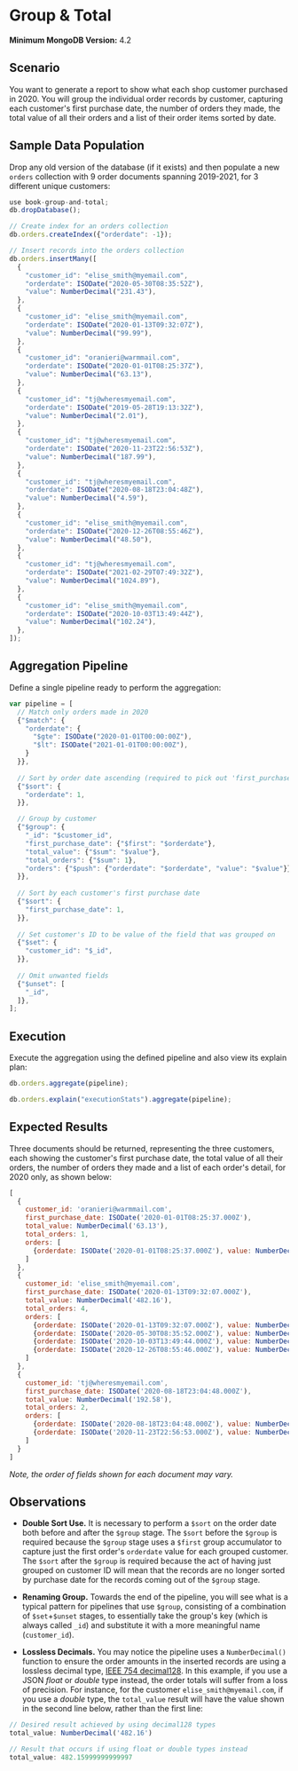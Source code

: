 # Group & Total

__Minimum MongoDB Version:__ 4.2


## Scenario

You want to generate a report to show what each shop customer purchased in 2020. You will group the individual order records by customer, capturing each customer's first purchase date, the number of orders they made, the total value of all their orders and a list of their order items sorted by date. 


## Sample Data Population

Drop any old version of the database (if it exists) and then populate a new `orders` collection with 9 order documents spanning 2019-2021, for 3 different unique customers:

```javascript
use book-group-and-total;
db.dropDatabase();

// Create index for an orders collection
db.orders.createIndex({"orderdate": -1});

// Insert records into the orders collection
db.orders.insertMany([
  {
    "customer_id": "elise_smith@myemail.com",
    "orderdate": ISODate("2020-05-30T08:35:52Z"),
    "value": NumberDecimal("231.43"),
  },
  {
    "customer_id": "elise_smith@myemail.com",
    "orderdate": ISODate("2020-01-13T09:32:07Z"),
    "value": NumberDecimal("99.99"),
  },
  {
    "customer_id": "oranieri@warmmail.com",
    "orderdate": ISODate("2020-01-01T08:25:37Z"),
    "value": NumberDecimal("63.13"),
  },
  {
    "customer_id": "tj@wheresmyemail.com",
    "orderdate": ISODate("2019-05-28T19:13:32Z"),
    "value": NumberDecimal("2.01"),
  },  
  {
    "customer_id": "tj@wheresmyemail.com",
    "orderdate": ISODate("2020-11-23T22:56:53Z"),
    "value": NumberDecimal("187.99"),
  },
  {
    "customer_id": "tj@wheresmyemail.com",
    "orderdate": ISODate("2020-08-18T23:04:48Z"),
    "value": NumberDecimal("4.59"),
  },
  {
    "customer_id": "elise_smith@myemail.com",
    "orderdate": ISODate("2020-12-26T08:55:46Z"),
    "value": NumberDecimal("48.50"),
  },
  {
    "customer_id": "tj@wheresmyemail.com",
    "orderdate": ISODate("2021-02-29T07:49:32Z"),
    "value": NumberDecimal("1024.89"),
  },
  {
    "customer_id": "elise_smith@myemail.com",
    "orderdate": ISODate("2020-10-03T13:49:44Z"),
    "value": NumberDecimal("102.24"),
  },
]);
```


## Aggregation Pipeline

Define a single pipeline ready to perform the aggregation:

```javascript
var pipeline = [
  // Match only orders made in 2020
  {"$match": {
    "orderdate": {
      "$gte": ISODate("2020-01-01T00:00:00Z"),
      "$lt": ISODate("2021-01-01T00:00:00Z"),
    }
  }},
  
  // Sort by order date ascending (required to pick out 'first_purchase_date' below)
  {"$sort": {
    "orderdate": 1,
  }},      

  // Group by customer
  {"$group": {
    "_id": "$customer_id",
    "first_purchase_date": {"$first": "$orderdate"},
    "total_value": {"$sum": "$value"},
    "total_orders": {"$sum": 1},
    "orders": {"$push": {"orderdate": "$orderdate", "value": "$value"}},
  }},
  
  // Sort by each customer's first purchase date
  {"$sort": {
    "first_purchase_date": 1,
  }},    
  
  // Set customer's ID to be value of the field that was grouped on
  {"$set": {
    "customer_id": "$_id",
  }},
  
  // Omit unwanted fields
  {"$unset": [
    "_id",
  ]},   
];
```


## Execution

Execute the aggregation using the defined pipeline and also view its explain plan:

```javascript
db.orders.aggregate(pipeline);
```

```javascript
db.orders.explain("executionStats").aggregate(pipeline);
```


## Expected Results

Three documents should be returned, representing the three customers, each showing the customer's first purchase date, the total value of all their orders, the number of orders they made and a list of each order's detail, for 2020 only, as shown below:

```javascript
[
  {
    customer_id: 'oranieri@warmmail.com',
    first_purchase_date: ISODate('2020-01-01T08:25:37.000Z'),
    total_value: NumberDecimal('63.13'),
    total_orders: 1,
    orders: [
      {orderdate: ISODate('2020-01-01T08:25:37.000Z'), value: NumberDecimal('63.13')}
    ]
  },
  {
    customer_id: 'elise_smith@myemail.com',
    first_purchase_date: ISODate('2020-01-13T09:32:07.000Z'),
    total_value: NumberDecimal('482.16'),
    total_orders: 4,
    orders: [
      {orderdate: ISODate('2020-01-13T09:32:07.000Z'), value: NumberDecimal('99.99')},
      {orderdate: ISODate('2020-05-30T08:35:52.000Z'), value: NumberDecimal('231.43')},
      {orderdate: ISODate('2020-10-03T13:49:44.000Z'), value: NumberDecimal('102.24')},
      {orderdate: ISODate('2020-12-26T08:55:46.000Z'), value: NumberDecimal('48.50')}
    ]
  },
  {
    customer_id: 'tj@wheresmyemail.com',
    first_purchase_date: ISODate('2020-08-18T23:04:48.000Z'),
    total_value: NumberDecimal('192.58'),
    total_orders: 2,
    orders: [
      {orderdate: ISODate('2020-08-18T23:04:48.000Z'), value: NumberDecimal('4.59')},
      {orderdate: ISODate('2020-11-23T22:56:53.000Z'), value: NumberDecimal('187.99')}
    ]
  }
]
```

_Note, the order of fields shown for each document may vary._


## Observations

 * __Double Sort Use.__ It is necessary to perform a `$sort` on the order date both before and after the `$group` stage. The `$sort` before the `$group` is required because the `$group` stage uses a `$first` group accumulator to capture just the first order's `orderdate` value for each grouped customer. The `$sort` after the `$group` is required because the act of having just grouped on customer ID will mean that the records are no longer sorted by purchase date for the records coming out of the `$group` stage.
 
 * __Renaming Group.__ Towards the end of the pipeline, you will see what is a typical pattern for pipelines that use `$group`, consisting of a combination of `$set`+`$unset` stages, to essentially take the group's key (which is always called `_id`) and substitute it with a more meaningful name (`customer_id`).
 
 * __Lossless Decimals.__ You may notice the pipeline uses a `NumberDecimal()` function to ensure the order amounts in the inserted records are using a lossless decimal type, [IEEE 754 decimal128](https://docs.mongodb.com/manual/tutorial/model-monetary-data/). In this example, if you use a JSON _float_ or _double_ type instead, the order totals will suffer from a loss of precision. For instance, for the customer `elise_smith@myemail.com`, if you use a _double_ type, the `total_value` result will have the value shown in the second line below, rather than the first line:
 
```javascript
// Desired result achieved by using decimal128 types
total_value: NumberDecimal('482.16')

// Result that occurs if using float or double types instead
total_value: 482.15999999999997
```

